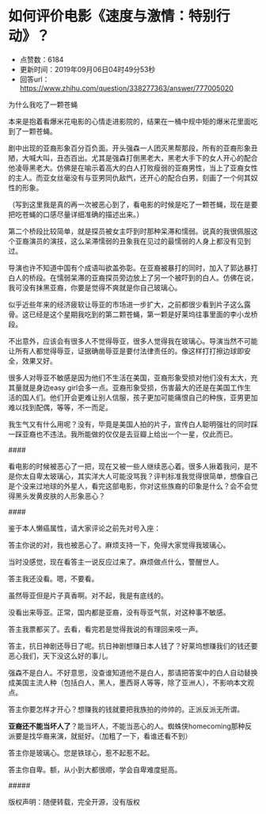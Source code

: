 # 如何评价电影《速度与激情：特别行动》？
- 点赞数：6184
- 更新时间：2019年09月06日04时49分53秒
- 回答url：https://www.zhihu.com/question/338277363/answer/777005020
<body>
 <p data-pid="YOE82xnm">为什么我吃了一颗苍蝇</p>
 <p data-pid="x3oh9mE9">本来是抱着看爆米花电影的心情走进影院的，结果在一桶中规中矩的爆米花里面吃到了一颗苍蝇。</p>
 <p data-pid="QUJMPf4F">剧中出现的亚裔形象百分百负面。开头强森一人团灭黑帮那段，所有的亚裔形象丑陋，大喊大叫，丑态百出。尤其是强森打倒黑老大，黑老大手下的女人开心的配合他凌辱黑老大。仿佛是在喻示着高大的白人打败瘦弱的亚裔男性，当上了亚裔女性的主人。而亚女丝毫没有与亚男同仇敌忾，还开心的配合白男，刻画了一个何其奴性的形象。</p>
 <p data-pid="cad6so35">（写到这里我是真的再一次被恶心到了，看电影的时候是吃了一颗苍蝇，现在是要把吃苍蝇的口感尽量详细准确的描述出来。）</p>
 <p data-pid="p-KBXgNQ">第二个桥段比较简单，就是探员被女主吓到时那种呆滞和懦弱。说真的我很佩服这个亚裔演员的演技，这么呆滞懦弱的丑象我在见过的最懦弱的人身上都没有见到过。</p>
 <p data-pid="g2gRItZl">导演也许不知道中国有个成语叫欲盖弥彰。在亚裔被暴打的同时，加入了郭达暴打白人的桥段。在懦弱呆滞的亚裔探员旁边放上了另一个被吓到的白人。仿佛在说，我可没有抹黑亚裔，你要是觉得不爽就是你自己玻璃心。</p>
 <p data-pid="y8PcEdnk">似乎近些年来的经济疲软让辱亚的市场进一步扩大，之前都很少看到片子这么露骨。这已经是这个星期我吃到的第二颗苍蝇，第一颗是好莱坞往事里面的李小龙桥段。</p>
 <p data-pid="Rn7pc__b">不出意外，应该会有很多人不觉得辱亚，很多人觉得我在玻璃心。导演当然不可能让所有人都觉得辱亚，证据确凿辱亚是要付法律责任的。像这样打打擦边球即安全，效果又好。</p>
 <p data-pid="aBh4Lhr0">很多人对辱亚不敏感是因为他们不生活在美国，亚裔形象受损对他们没有太大，充其量就是身边easy girl会多一点。亚裔形象受损，伤害最大的还是在美国工作生活的国人们。他们开会更难让别人信服，孩子更加可能痛恨自己的种族，亚男更加难以找到配偶，等等，不一而足。</p>
 <p data-pid="xue8e3PG">我生气又有什么用呢？没有，毕竟是美国人拍的片子，宣传白人聪明强壮的同时踩一踩亚裔也不违法。我所能做的仅仅是去豆瓣上给出一个一星，仅此而已。</p>
 <p data-pid="U9oc0ecw">####</p>
 <p data-pid="OHuaOqhu">看电影的时候被恶心了一把，现在又被一些人继续恶心着。很多人揪着我问，是不是你太自卑太玻璃心，其实洋大人可能没骂我？评判标准我觉得很简单，想像自己是个没来过地球的外星人，看完这部电影，你对这些族裔的印象是什么？会不会觉得黑头发黄皮肤的人形象恶心？</p>
 <p data-pid="G0oQ1Y8Q">####</p>
 <p data-pid="1yGwbTKd">鉴于本人懒癌属性，请大家评论之前先对号入座：</p>
 <p data-pid="buZ-fplv">答主你说的对，我也被恶心了。麻烦支持一下，免得大家觉得我玻璃心。</p>
 <p data-pid="RA0hTBa_">当时没感觉，现在看答主一说反应过来了。麻烦做点什么，警醒世人。</p>
 <p data-pid="P0-A3ki7">答主我还没看。嗯，不要看。</p>
 <p data-pid="EcOmnWLY">虽然辱亚但是片子真香啊。对不起，我是有底线的。</p>
 <p data-pid="Mb7TPGys">没看出来辱亚。正常，国内都是亚裔，没有辱亚气氛，对这种事不敏感。</p>
 <p data-pid="jtYgObne">答主我票都买了。去看，看完若是觉得我说的有理回来吱一声。</p>
 <p data-pid="wH-ffX5d">答主，抗日神剧还辱日了呢。抗日神剧想赚日本人钱了？好莱坞想赚我们的钱还要恶心我们，天下没这么好的事儿。</p>
 <p data-pid="EZo7LHJq">强森不是白人。不好意思，没查谁知道他不是白人，那请把答案中的白人自动替换成美国主流人种（包括白人，黑人，墨西哥人等等，除了亚洲人），不影响本文观点。</p>
 <p data-pid="URwkV9XH">答主你要怎样才开心？想赚我的钱就要把我族拍的帅帅的。正派反派无所谓。</p>
 <p data-pid="uW1XWTQc"><b>亚裔还不能当坏人了</b>？能当坏人，不能当恶心的人。蜘蛛侠homecoming那种反派要是找华裔来演，就挺好。（加粗了一下，看谁还看不到）</p>
 <p data-pid="ibb5yPgf">答主你是玻璃心。您是铁球心，惹不起惹不起。</p>
 <p data-pid="kne8-t-c">答主你自卑。额，从小到大都很顺，学会自卑难度挺高。</p>
 <p data-pid="tW6ex-g3">#####</p>
 <p data-pid="-FtP7djr">版权声明：随便转载，完全开源，没有版权</p>
</body>